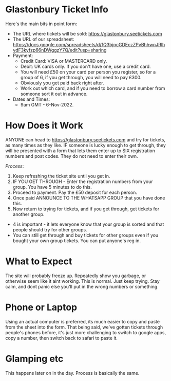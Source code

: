 # Glastonbury Ticket Info
Here's the main bits in point form:
- The URL where tickets will be sold: https://glastonbury.seetickets.com
- The URL of our spreadsheet: https://docs.google.com/spreadsheets/d/1Q3bjpcGDEczZPvBhhwnJRlhvdF3kyfzp66nDWggzY7Q/edit?usp=sharing
- Payment:
    - Credit Card: VISA or MASTERCARD only.
    - Debit: UK cards only. If you don't have one, use a credit card.
    - You will need £50 on your card per person you register, so for a group of 6, if you get through, you will need to pay £300.
    - Obviously you get paid back right after.
    - Work out which card, and if you need to borrow a card number from someone sort it out in advance.
- Dates and Times: 
    - 9am GMT - 6-Nov-2022.

# How Does it Work
ANYONE can head to https://glastonbury.seetickets.com and try for tickets, as many times as they like. IF someone is lucky enough to get through, they will be presented with a form that lets them enter up to SIX registration numbers and post codes. They do not need to enter their own.

*Process*:
1. Keep refreshing the ticket site until you get in.
2. IF YOU GET THROUGH - Enter the registration numbers from your group. You have 5 minutes to do this.
3. Proceed to payment. Pay the £50 deposit for each person.
4. Once paid ANNOUNCE TO THE WHATSAPP GROUP that you have done this. 
5. Now return to trying for tickets, and if you get through, get tickets for another group.

- 4 is important - it lets everyone know that your group is sorted and that people should try for other groups.
- You can still get through and buy tickets for other groups even if you bought your own group tickets. You can put anyone's reg in.

# What to Expect
The site will probably freeze up. Repeatedly show you garbage, or otherwise seem like it aint working. This is normal. Just keep trying. Stay calm, and dont panic else you'll put in the wrong numbers or something.

# Phone or Laptop
Using an actual computer is preferred, its much easier to copy and paste from the sheet into the form.
That being said, we've gotten tickets through people's phones before, it's just more challenging to switch to google apps, copy a number, then switch back to safari to paste it.


# Glamping etc
This happens later on in the day. Process is basically the same. 
